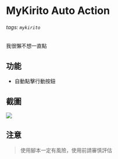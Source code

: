 # MyKirito Auto Action
###### tags: `mykirito`

我很懶不想一直點

## 功能
- 自動點擊行動按鈕

## 截圖
![](https://i.imgur.com/7vXty6E.png)

## 注意
> 使用腳本一定有風險，使用前請審慎評估
